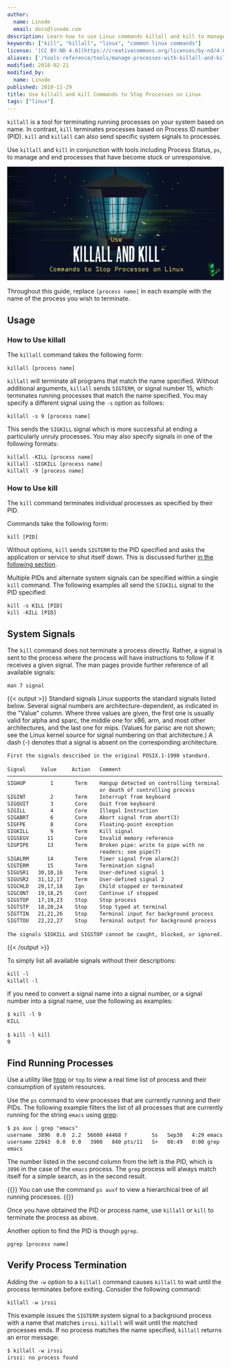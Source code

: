 ```yaml
---
author:
  name: Linode
  email: docs@linode.com
description: Learn how to use Linux commands killall and kill to manage and kill processes on Linux distributions in this simple tutorial.
keywords: ["kill", "killall", "linux", "common linux commands"]
license: '[CC BY-ND 4.0](https://creativecommons.org/licenses/by-nd/4.0)'
aliases: ['/tools-reference/tools/manage-processes-with-killall-and-kill/','/linux-tools/common-commands/killall-kill/']
modified: 2018-02-21
modified_by:
  name: Linode
published: 2010-11-29
title: Use killall and kill Commands to Stop Processes on Linux
tags: ["linux"]
---
```


`killall` is a tool for terminating running processes on your system based on name. In contrast, `kill` terminates processes based on Process ID number (PID). `kill` and `killall` can also send specific system signals to processes.

Use `killall` and `kill` in conjunction with tools including Process Status, `ps`, to manage and end processes that have become stuck or unresponsive.

![Use killall and kill Commands to Stop Processes on Linux](use-killall-and-kill-commands-to-stop-processes-on-linux.png "Use killall and kill Commands to Stop Processes on Linux")

Throughout this guide, replace `[process name]` in each example with the name of the process you wish to terminate.

## Usage

### How to Use killall

The `killall` command takes the following form:

    killall [process name]

`killall` will terminate all programs that match the name specified. Without additional arguments, `killall` sends `SIGTERM`, or signal number 15, which terminates running processes that match the name specified. You may specify a different signal using the `-s` option as follows:

    killall -s 9 [process name]

This sends the `SIGKILL` signal which is more successful at ending a particularly unruly processes. You may also specify signals in one of the following formats:

    killall -KILL [process name]
    killall -SIGKILL [process name]
    killall -9 [process name]

### How to Use kill

The `kill` command terminates individual processes as specified by their PID.

Commands take the following form:

    kill [PID]

Without options, `kill` sends `SIGTERM` to the PID specified and asks the application or service to shut itself down. This is discussed further [in the following section](#system-signals).

Multiple PIDs and alternate system signals can be specified within a single `kill` command. The following examples all send the `SIGKILL` signal to the PID specified:

    kill -s KILL [PID]
    kill -KILL [PID]

## System Signals

The `kill` command does not terminate a process directly. Rather, a signal is sent to the process where the process will have instructions to follow if it receives a given signal. The man pages provide further reference of all available signals:

    man 7 signal

{{< output >}}
Standard signals
    Linux  supports the standard signals listed below. Several signal numbers are architecture-dependent, as indicated in the "Value" column. Where
    three values are given, the first one is usually valid for alpha and sparc, the middle one for x86, arm, and most other architectures, and the last
    one for mips. (Values for parisc are not shown; see the Linux kernel source for signal numbering on that architecture.)  A dash (-) denotes that a
    signal is absent on the corresponding architecture.

    First the signals described in the original POSIX.1-1990 standard.

    Signal     Value     Action   Comment
    ──────────────────────────────────────────────────────────────────────
    SIGHUP        1       Term    Hangup detected on controlling terminal
                                  or death of controlling process
    SIGINT        2       Term    Interrupt from keyboard
    SIGQUIT       3       Core    Quit from keyboard
    SIGILL        4       Core    Illegal Instruction
    SIGABRT       6       Core    Abort signal from abort(3)
    SIGFPE        8       Core    Floating-point exception
    SIGKILL       9       Term    Kill signal
    SIGSEGV      11       Core    Invalid memory reference
    SIGPIPE      13       Term    Broken pipe: write to pipe with no
                                  readers; see pipe(7)
    SIGALRM      14       Term    Timer signal from alarm(2)
    SIGTERM      15       Term    Termination signal
    SIGUSR1   30,10,16    Term    User-defined signal 1
    SIGUSR2   31,12,17    Term    User-defined signal 2
    SIGCHLD   20,17,18    Ign     Child stopped or terminated
    SIGCONT   19,18,25    Cont    Continue if stopped
    SIGSTOP   17,19,23    Stop    Stop process
    SIGTSTP   18,20,24    Stop    Stop typed at terminal
    SIGTTIN   21,21,26    Stop    Terminal input for background process
    SIGTTOU   22,22,27    Stop    Terminal output for background process

    The signals SIGKILL and SIGSTOP cannot be caught, blocked, or ignored.
{{< /output >}}

To simply list all available signals without their descriptions:

    kill -l
    killall -l

If you need to convert a signal name into a signal number, or a signal number into a signal name, use the following as examples:

    $ kill -l 9
    KILL

    $ kill -l kill
    9

## Find Running Processes

Use a utility like [htop](/docs/tools-reference/linux-system-administration-basics/#monitor-processes-memory-and-cpu-usage-with-htop) or `top` to view a real time list of process and their consumption of system resources.

Use the `ps` command to view processes that are currently running and their PIDs. The following example filters the list of all processes that are currently running for the string `emacs` using [grep](/docs/tools-reference/search-and-filter-text-with-grep):

    $ ps aux | grep "emacs"
    username  3896  0.0  2.2  56600 44468 ?        Ss   Sep30   4:29 emacs
    username 22843  0.0  0.0   3900   840 pts/11   S+   08:49   0:00 grep emacs

The number listed in the second column from the left is the PID, which is `3896` in the case of the `emacs` process. The `grep` process will always match itself for a simple search, as in the second result.

{{<note>}}
You can use the command `ps auxf` to view a hierarchical tree of all running processes.
{{</note>}}

Once you have obtained the PID or process name, use `killall` or `kill` to terminate the process as above.

Another option to find the PID is though `pgrep`.

    pgrep [process name]

## Verify Process Termination

Adding the `-w` option to a `killall` command causes `killall` to wait until the process terminates before exiting. Consider the following command:

    killall -w irssi

This example issues the `SIGTERM` system signal to a background process with a name that matches `irssi`. `killall` will wait until the matched processes ends. If no process matches the name specified, `killall` returns an error message:

    $ killall -w irssi
    irssi: no process found
